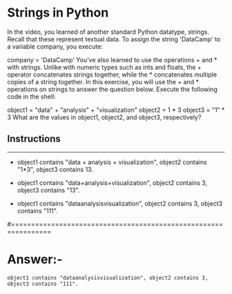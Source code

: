 # Strings in Python

In the video, you learned of another standard Python datatype, strings.
 Recall that these represent textual data. To assign the string 
 'DataCamp' to a variable company, you execute:

company = 'DataCamp'
You've also learned to use the operations + and * with strings. Unlike with 
numeric types such as ints and floats, the + operator concatenates strings 
together, while the * concatenates multiple copies of a string together. In 
this exercise, you will use the + and * operations on strings to answer the 
question below. Execute the following code in the shell:

object1 = "data" + "analysis" + "visualization"
object2 = 1 * 3
object3 = "1" * 3
What are the values in object1, object2, and object3, respectively?

## Instructions
---


* object1 contains "data + analysis + visualization", object2 contains "1*3", 
object3 contains 13.

* object1 contains "data+analysis+visualization", object2 contains 3, 
object3 contains "13".

* object1 contains "dataanalysisvisualization", object2 contains 3, object3 
contains "111".

#================================================================

# Answer:-
 `object1 contains "dataanalysisvisualization", object2 contains 3, object3 contains "111".`
